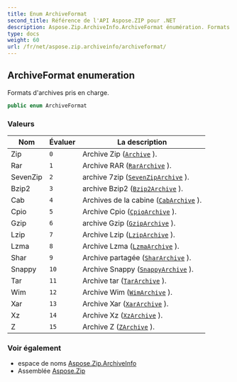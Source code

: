 ```yaml
---
title: Enum ArchiveFormat
second_title: Référence de l'API Aspose.ZIP pour .NET
description: Aspose.Zip.ArchiveInfo.ArchiveFormat énumération. Formats darchives pris en charge.
type: docs
weight: 60
url: /fr/net/aspose.zip.archiveinfo/archiveformat/
---
```

## ArchiveFormat enumeration

Formats d'archives pris en charge.

```csharp
public enum ArchiveFormat
```

### Valeurs

| Nom | Évaluer | La description |
| --- | --- | --- |
| Zip | `0` | Archive Zip ([`Archive`](../../aspose.zip/archive/) ). |
| Rar | `1` | Archive RAR ([`RarArchive`](../../aspose.zip.rar/rararchive/) ). |
| SevenZip | `2` | archive 7zip ([`SevenZipArchive`](../../aspose.zip.sevenzip/sevenziparchive/) ). |
| Bzip2 | `3` | archive Bzip2 ([`Bzip2Archive`](../../aspose.zip.bzip2/bzip2archive/) ). |
| Cab | `4` | Archives de la cabine ([`CabArchive`](../../aspose.zip.cab/cabarchive/) ). |
| Cpio | `5` | Archive Cpio ([`CpioArchive`](../../aspose.zip.cpio/cpioarchive/) ). |
| Gzip | `6` | archive Gzip ([`GzipArchive`](../../aspose.zip.gzip/gziparchive/) ). |
| Lzip | `7` | Archive Lzip ([`LzipArchive`](../../aspose.zip.lzip/lziparchive/) ). |
| Lzma | `8` | Archive Lzma ([`LzmaArchive`](../../aspose.zip.lzma/lzmaarchive/) ). |
| Shar | `9` | Archive partagée ([`SharArchive`](../../aspose.zip.shar/shararchive/) ). |
| Snappy | `10` | Archive Snappy ([`SnappyArchive`](../../aspose.zip.snappy/snappyarchive/) ). |
| Tar | `11` | Archive tar ([`TarArchive`](../../aspose.zip.tar/tararchive/) ). |
| Wim | `12` | Archive Wim ([`WimArchive`](../../aspose.zip.wim/wimarchive/) ). |
| Xar | `13` | Archive Xar ([`XarArchive`](../../aspose.zip.xar/xararchive/) ). |
| Xz | `14` | Archive Xz ([`XzArchive`](../../aspose.zip.xz/xzarchive/) ). |
| Z | `15` | Archive Z ([`ZArchive`](../../aspose.zip.z/zarchive/) ). |

### Voir également

* espace de noms [Aspose.Zip.ArchiveInfo](../../aspose.zip.archiveinfo/)
* Assemblée [Aspose.Zip](../../)


